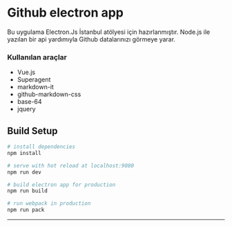 # Github electron app
Bu uygulama  Electron.Js İstanbul atölyesi için hazırlanmıştır. Node.js ile yazılan bir api yardımıyla Github datalarınızı görmeye yarar.

### Kullanılan araçlar

* Vue.js
* Superagent
* markdown-it
* github-markdown-css
* base-64
* jquery


## Build Setup

``` bash
# install dependencies
npm install

# serve with hot reload at localhost:9080
npm run dev

# build electron app for production
npm run build

# run webpack in production
npm run pack
```
---
